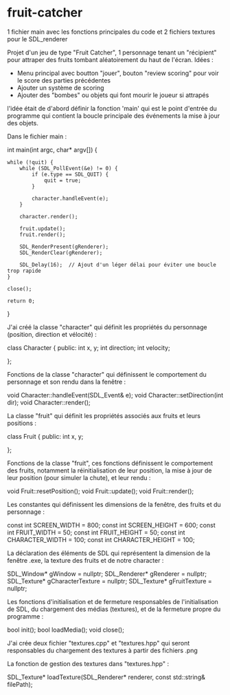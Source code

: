 # fruit-catcher

1 fichier main avec les fonctions principales du code et 2 fichiers textures pour le SDL_renderer

Projet d'un jeu de type "Fruit  Catcher", 1 personnage tenant un "récipient" pour attraper des fruits tombant aléatoirement du haut de l'écran.
Idées :
- Menu principal avec boutton "jouer", bouton "review scoring" pour voir le score des parties précédentes
- Ajouter un système de scoring
- Ajouter des "bombes" ou objets qui font mourir le joueur si attrapés


l'idée était de d'abord définir la fonction 'main' qui est le point d'entrée du programme qui contient la boucle principale des événements la mise à jour des objets.

Dans le fichier main : 

int main(int argc, char* argv[]) {
    

    while (!quit) {
        while (SDL_PollEvent(&e) != 0) {
            if (e.type == SDL_QUIT) {
                quit = true;
            }

            character.handleEvent(e);
        }

        character.render();

        fruit.update();
        fruit.render();

        SDL_RenderPresent(gRenderer);
        SDL_RenderClear(gRenderer);

        SDL_Delay(16);  // Ajout d'un léger délai pour éviter une boucle trop rapide
    }

    close();

    return 0;
}

J'ai créé la classe "character" qui définit les propriétés du personnage (position, direction et vélocité) :

class Character {
public:
    int x, y;
    int direction;
    int velocity;

    
};

Fonctions de la classe "character" qui définissent le comportement du personnage et son rendu dans la fenêtre :

void Character::handleEvent(SDL_Event& e);
void Character::setDirection(int dir);
void Character::render();



La classe "fruit" qui définit les propriétés associés aux fruits et leurs positions : 

class Fruit {
public:
    int x, y;

    
};

Fonctions de la classe "fruit", ces fonctions définissent le comportement des fruits, notamment la réinitialisation de leur position, la mise à jour de leur position (pour simuler la chute), et leur rendu :

void Fruit::resetPosition();
void Fruit::update();
void Fruit::render();


Les constantes qui définissent les dimensions de la fenêtre, des fruits et du personnage :

const int SCREEN_WIDTH = 800;
const int SCREEN_HEIGHT = 600;
const int FRUIT_WIDTH = 50;
const int FRUIT_HEIGHT = 50;
const int CHARACTER_WIDTH = 100;
const int CHARACTER_HEIGHT = 100;

La déclaration des éléments de SDL qui représentent la dimension de la fenêtre .exe, la texture des fruits et de notre character :

SDL_Window* gWindow = nullptr;
SDL_Renderer* gRenderer = nullptr;
SDL_Texture* gCharacterTexture = nullptr;
SDL_Texture* gFruitTexture = nullptr;

Les fonctions d'initialisation et de fermeture responsables de l'initialisation de SDL, du chargement des médias (textures), et de la fermeture propre du programme :

bool init();
bool loadMedia();
void close();

J'ai crée deux fichier "textures.cpp" et "textures.hpp" qui seront responsables du chargement des textures à partir des fichiers .png

La fonction de gestion des textures dans "textures.hpp" :

SDL_Texture* loadTexture(SDL_Renderer* renderer, const std::string& filePath);
